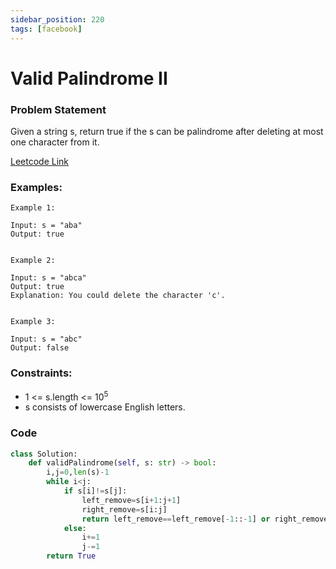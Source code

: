 ```yaml
---
sidebar_position: 220
tags: [facebook]
---
```


# Valid Palindrome II

### Problem Statement

Given a string s, return true if the s can be palindrome after deleting at most one character from it.

[Leetcode Link](https://leetcode.com/problems/valid-palindrome-ii)

### Examples:

```
Example 1:

Input: s = "aba"
Output: true


Example 2:

Input: s = "abca"
Output: true
Explanation: You could delete the character 'c'.


Example 3:

Input: s = "abc"
Output: false
```

### Constraints:

- 1 <= s.length <= 10<sup>5</sup>
- s consists of lowercase English letters.

### Code

```python title="Python Code"
class Solution:
    def validPalindrome(self, s: str) -> bool:
        i,j=0,len(s)-1
        while i<j:
            if s[i]!=s[j]:
                left_remove=s[i+1:j+1]
                right_remove=s[i:j]
                return left_remove==left_remove[-1::-1] or right_remove==right_remove[-1::-1]
            else:
                i+=1
                j-=1
        return True
```
